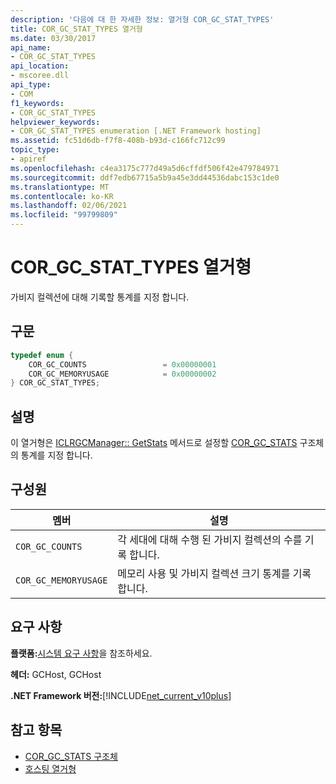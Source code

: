 ```yaml
---
description: '다음에 대 한 자세한 정보: 열거형 COR_GC_STAT_TYPES'
title: COR_GC_STAT_TYPES 열거형
ms.date: 03/30/2017
api_name:
- COR_GC_STAT_TYPES
api_location:
- mscoree.dll
api_type:
- COM
f1_keywords:
- COR_GC_STAT_TYPES
helpviewer_keywords:
- COR_GC_STAT_TYPES enumeration [.NET Framework hosting]
ms.assetid: fc51d6db-f7f8-408b-b93d-c166fc712c99
topic_type:
- apiref
ms.openlocfilehash: c4ea3175c777d49a5d6cffdf506f42e479784971
ms.sourcegitcommit: ddf7edb67715a5b9a45e3dd44536dabc153c1de0
ms.translationtype: MT
ms.contentlocale: ko-KR
ms.lasthandoff: 02/06/2021
ms.locfileid: "99799809"
---
```

# <a name="cor_gc_stat_types-enumeration"></a>COR_GC_STAT_TYPES 열거형

가비지 컬렉션에 대해 기록할 통계를 지정 합니다.  
  
## <a name="syntax"></a>구문  
  
```cpp  
typedef enum {  
    COR_GC_COUNTS                 = 0x00000001  
    COR_GC_MEMORYUSAGE            = 0x00000002  
} COR_GC_STAT_TYPES;  
```  
  
## <a name="remarks"></a>설명  

 이 열거형은 [ICLRGCManager:: GetStats](iclrgcmanager-getstats-method.md) 메서드로 설정할 [COR_GC_STATS](cor-gc-stats-structure.md) 구조체의 통계를 지정 합니다.  
  
## <a name="members"></a>구성원  
  
|멤버|설명|  
|------------|-----------------|  
|`COR_GC_COUNTS`|각 세대에 대해 수행 된 가비지 컬렉션의 수를 기록 합니다.|  
|`COR_GC_MEMORYUSAGE`|메모리 사용 및 가비지 컬렉션 크기 통계를 기록 합니다.|  
  
## <a name="requirements"></a>요구 사항  

 **플랫폼:**[시스템 요구 사항](../../get-started/system-requirements.md)을 참조하세요.  
  
 **헤더:** GCHost, GCHost  
  
 **.NET Framework 버전:**[!INCLUDE[net_current_v10plus](../../../../includes/net-current-v10plus-md.md)]  
  
## <a name="see-also"></a>참고 항목

- [COR_GC_STATS 구조체](cor-gc-stats-structure.md)
- [호스팅 열거형](hosting-enumerations.md)
